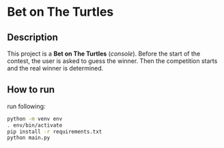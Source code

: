# Bet on The Turtles

## Description
This project is a **Bet on The Turtles** (_console_).
Before the start of the contest, the user is asked to guess the winner. Then the competition starts and the real winner is determined.

## How to run
run following:
```bash
python -m venv env
. env/bin/activate
pip install -r requirements.txt
python main.py
```
